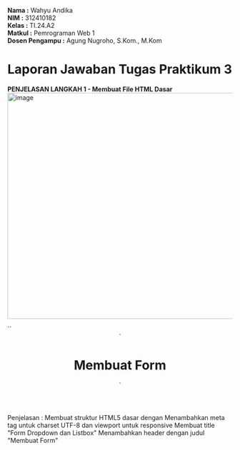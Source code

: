 **Nama   :** Wahyu Andika  
**NIM    :** 312410182  
**Kelas  :** TI.24.A2  
**Matkul :** Pemrograman Web 1  
**Dosen Pengampu :** Agung Nugroho, S.Kom., M.Kom

# Laporan Jawaban Tugas Praktikum 3 #

**PENJELASAN LANGKAH 1 - Membuat File HTML Dasar**
<img width="940" height="507" alt="image" src="https://github.com/user-attachments/assets/3b1f1609-2550-40d6-a703-884557fba62e" />

<!DOCTYPE html>
<html lang="en">
<head>
    <meta charset="UTF-8">
    <meta name="viewport" content="width=device-width, initial-scale=1.0">
    `<title>Form Dropdown dan Listbox</title>`
</head>
<body>
    <header>
       `<h1>Membuat Form</h1>`
    </header>
</body>
</html>

Penjelasan :
Membuat struktur HTML5 dasar dengan <!DOCTYPE html>
Menambahkan meta tag untuk charset UTF-8 dan viewport untuk responsive
Membuat title "Form Dropdown dan Listbox"
Menambahkan header dengan judul "Membuat Form"
